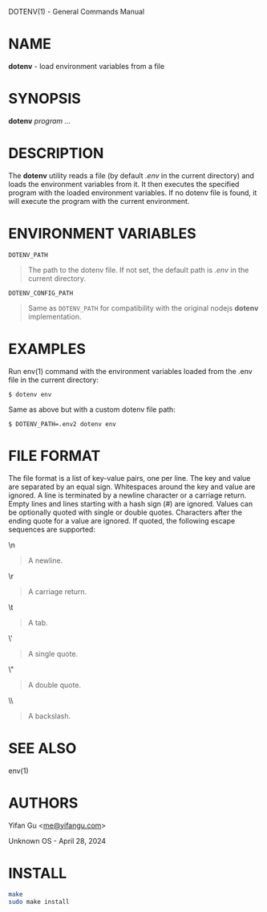 DOTENV(1) - General Commands Manual

# NAME

**dotenv** - load environment variables from a file

# SYNOPSIS

**dotenv**
*program&nbsp;...*

# DESCRIPTION

The
**dotenv**
utility
reads a file (by default
*.env*
in the current directory) and loads the environment variables from it.
It then executes the specified program with the loaded environment
variables.
If no dotenv file is found, it will execute the program with
the current environment.

# ENVIRONMENT VARIABLES

`DOTENV_PATH`

> The path to the dotenv file.
> If not set, the default path is
> *.env*
> in the current directory.

`DOTENV_CONFIG_PATH`

> Same as
> `DOTENV_PATH`
> for compatibility with the original nodejs
> **dotenv**
> implementation.

# EXAMPLES

Run
env(1)
command with the environment variables loaded from the .env file in the
current directory:

	$ dotenv env

Same as above but with a custom dotenv file path:

	$ DOTENV_PATH=.env2 dotenv env

# FILE FORMAT

The file format is a list of key-value pairs, one per line.
The key and value are separated by an equal sign.
Whitespaces around the key and value are ignored.
A line is terminated by a newline character or a carriage return.
Empty lines and lines starting with a hash sign (#) are ignored.
Values can be optionally quoted with single or double quotes.
Characters after the ending quote for a value are ignored.
If quoted, the following escape sequences are supported:

&#92;n

> A newline.

&#92;r

> A carriage return.

&#92;t

> A tab.

&#92;'

> A single quote.

&#92;"

> A double quote.

&#92;&#92;

> A backslash.

# SEE ALSO

env(1)

# AUTHORS

Yifan Gu &lt;[me@yifangu.com](mailto:me@yifangu.com)&gt;

Unknown OS - April 28, 2024
# INSTALL

```bash
make
sudo make install
```
